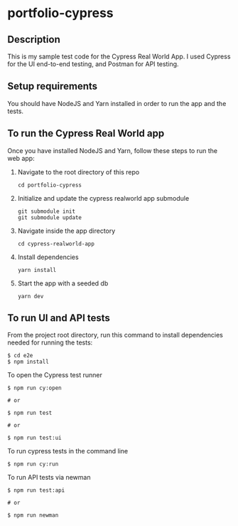 # portfolio-cypress

## Description

This is my sample test code for the Cypress Real World App. I used Cypress for the UI end-to-end testing, and Postman for API testing.

## Setup requirements

You should have NodeJS and Yarn installed in order to run the app and the tests.

## To run the Cypress Real World app

Once you have installed NodeJS and Yarn, follow these steps to run the web app:

1. Navigate to the root directory of this repo
   ```
   cd portfolio-cypress
   ```
1. Initialize and update the cypress realworld app submodule
   ```
   git submodule init
   git submodule update
   ```
1. Navigate inside the app directory
   ```
   cd cypress-realworld-app
   ```
1. Install dependencies
   ```
   yarn install
   ```
1. Start the app with a seeded db
   ```
   yarn dev
   ```

## To run UI and API tests

From the project root directory, run this command to install dependencies needed for running the tests:

```
$ cd e2e
$ npm install
```

To open the Cypress test runner

```
$ npm run cy:open

# or

$ npm run test

# or

$ npm run test:ui
```

To run cypress tests in the command line

```
$ npm run cy:run
```

To run API tests via newman

```
$ npm run test:api

# or

$ npm run newman
```
